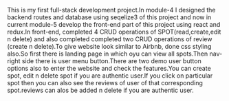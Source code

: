 This is my first full-stack development project.In module-4 I designed the backend routes and database using seqelize3 of this project and now in current module-5 develop the front-end part of this project using react and redux.In front-end, completed 4 CRUD operations of SPOT(read,create,edit n delete) and also completed completed two CRUD operations of review (create n delete).To give website look similar to Airbnb, done css styling also.So first there is landing page in which oyu can view all spots.Then nav-right side there is user menu button.There are two demo user button options also to enter the website and check the features.You can create spot, edit n delete spot if you are authentic user.If you click on particular spot then you can also see the reviews of user of that corresponding spot.reviews can alos be added n delete if you are authentic user.
